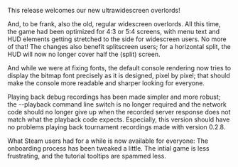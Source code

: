 This release welcomes our new ultrawidescreen overlords!

And, to be frank, also the old, regular widescreen overlords. 
All this time, the game had been optimized for 4:3 or 5:4 screens, 
with menu text and HUD elements getting stretched to the side for widescreen users.
No more of that! The changes also benefit splitscreen users; 
for a horizontal split, the HUD will now no longer cover half the (split) screen.

And while we were at fixing fonts, 
the default console rendering now tries to display the bitmap font precisely as it is designed, 
pixel by pixel; 
that should make the console more readable and sharper looking for everyone.

Playing back debug recordings has been made simpler and more robust; 
the --playback command line switch is no longer required and the network code should no longer
give up when the recorded server response does not match what the playback code expects. 
Especially, this version should have no problems playing back tournament recordings made with
version 0.2.8.

What Steam users had for a while is now available for everyone: 
The onboarding process has been tweaked a little. The intial game is less frustrating, 
and the tutorial tooltips are spammed less.